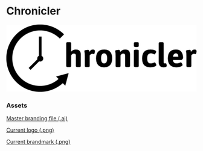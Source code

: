 # Chronicler

![Current Chonicler logo](logo.png)

### Assets
[Master branding file (.ai)](branding.ai)

[Current logo (.png)](logo.png)

[Current brandmark (.png)](brandmark.png)
